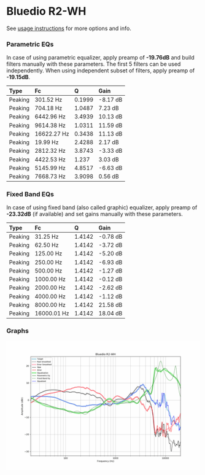 # Bluedio R2-WH
See [usage instructions](https://github.com/jaakkopasanen/AutoEq#usage) for more options and info.

### Parametric EQs
In case of using parametric equalizer, apply preamp of **-19.76dB** and build filters manually
with these parameters. The first 5 filters can be used independently.
When using independent subset of filters, apply preamp of **-19.15dB**.

| Type    | Fc          |      Q | Gain     |
|:--------|:------------|:-------|:---------|
| Peaking | 301.52 Hz   | 0.1999 | -8.17 dB |
| Peaking | 704.18 Hz   | 1.0487 | 7.23 dB  |
| Peaking | 6442.96 Hz  | 3.4939 | 10.13 dB |
| Peaking | 9614.38 Hz  | 1.0311 | 11.59 dB |
| Peaking | 16622.27 Hz | 0.3438 | 11.13 dB |
| Peaking | 19.99 Hz    | 2.4288 | 2.17 dB  |
| Peaking | 2812.32 Hz  | 3.8743 | -3.33 dB |
| Peaking | 4422.53 Hz  | 1.237  | 3.03 dB  |
| Peaking | 5145.99 Hz  | 4.8517 | -6.63 dB |
| Peaking | 7668.73 Hz  | 3.9098 | 0.56 dB  |

### Fixed Band EQs
In case of using fixed band (also called graphic) equalizer, apply preamp of **-23.32dB**
(if available) and set gains manually with these parameters.

| Type    | Fc          |      Q | Gain     |
|:--------|:------------|:-------|:---------|
| Peaking | 31.25 Hz    | 1.4142 | -0.78 dB |
| Peaking | 62.50 Hz    | 1.4142 | -3.72 dB |
| Peaking | 125.00 Hz   | 1.4142 | -5.20 dB |
| Peaking | 250.00 Hz   | 1.4142 | -6.93 dB |
| Peaking | 500.00 Hz   | 1.4142 | -1.27 dB |
| Peaking | 1000.00 Hz  | 1.4142 | -0.12 dB |
| Peaking | 2000.00 Hz  | 1.4142 | -2.62 dB |
| Peaking | 4000.00 Hz  | 1.4142 | -1.12 dB |
| Peaking | 8000.00 Hz  | 1.4142 | 21.58 dB |
| Peaking | 16000.01 Hz | 1.4142 | 18.04 dB |

### Graphs
![](./Bluedio%20R2-WH.png)